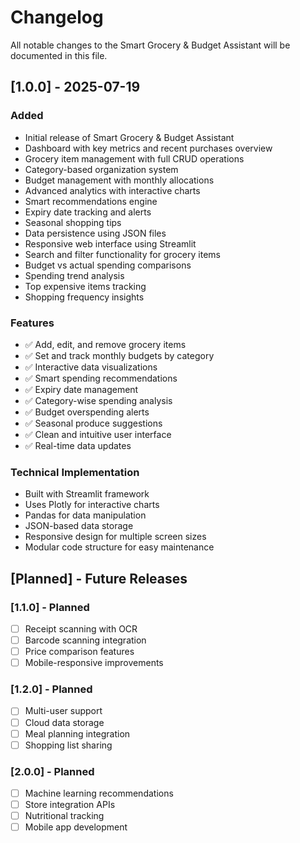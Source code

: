 # Changelog

All notable changes to the Smart Grocery & Budget Assistant will be documented in this file.

## [1.0.0] - 2025-07-19

### Added
- Initial release of Smart Grocery & Budget Assistant
- Dashboard with key metrics and recent purchases overview
- Grocery item management with full CRUD operations
- Category-based organization system
- Budget management with monthly allocations
- Advanced analytics with interactive charts
- Smart recommendations engine
- Expiry date tracking and alerts
- Seasonal shopping tips
- Data persistence using JSON files
- Responsive web interface using Streamlit
- Search and filter functionality for grocery items
- Budget vs actual spending comparisons
- Spending trend analysis
- Top expensive items tracking
- Shopping frequency insights

### Features
- ✅ Add, edit, and remove grocery items
- ✅ Set and track monthly budgets by category
- ✅ Interactive data visualizations
- ✅ Smart spending recommendations
- ✅ Expiry date management
- ✅ Category-wise spending analysis
- ✅ Budget overspending alerts
- ✅ Seasonal produce suggestions
- ✅ Clean and intuitive user interface
- ✅ Real-time data updates

### Technical Implementation
- Built with Streamlit framework
- Uses Plotly for interactive charts
- Pandas for data manipulation
- JSON-based data storage
- Responsive design for multiple screen sizes
- Modular code structure for easy maintenance

## [Planned] - Future Releases

### [1.1.0] - Planned
- [ ] Receipt scanning with OCR
- [ ] Barcode scanning integration
- [ ] Price comparison features
- [ ] Mobile-responsive improvements

### [1.2.0] - Planned
- [ ] Multi-user support
- [ ] Cloud data storage
- [ ] Meal planning integration
- [ ] Shopping list sharing

### [2.0.0] - Planned
- [ ] Machine learning recommendations
- [ ] Store integration APIs
- [ ] Nutritional tracking
- [ ] Mobile app development

